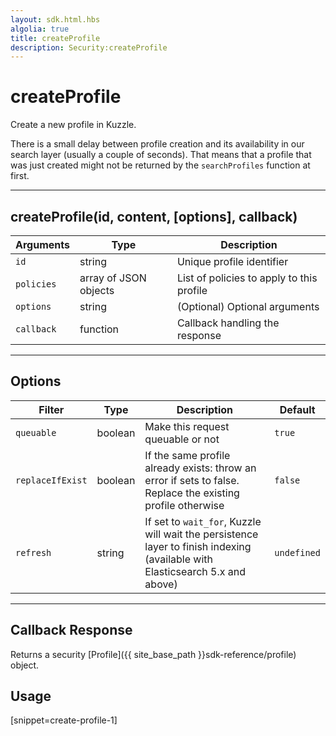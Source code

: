 ```yaml
---
layout: sdk.html.hbs
algolia: true
title: createProfile
description: Security:createProfile
---
```

  

# createProfile
Create a new profile in Kuzzle.

<div class="alert alert-info">
There is a small delay between profile creation and its availability in our search layer (usually a couple of seconds).
That means that a profile that was just created might not be returned by the <code>searchProfiles</code> function at first.
</div>

---

## createProfile(id, content, [options], callback)

| Arguments | Type | Description |
|---------------|---------|----------------------------------------|
| ``id`` | string | Unique profile identifier |
| ``policies`` | array of JSON objects | List of policies to apply to this profile |
| ``options`` | string | (Optional) Optional arguments |
| ``callback`` | function | Callback handling the response |

---

## Options

| Filter | Type | Description | Default |
|---------------|---------|----------------------------------------|---------|
| ``queuable`` | boolean | Make this request queuable or not  | ``true`` |
| ``replaceIfExist`` | boolean | If the same profile already exists: throw an error if sets to false. Replace the existing profile otherwise | ``false`` |
| ``refresh`` | string | If set to ``wait_for``, Kuzzle will wait the persistence layer to finish indexing (available with Elasticsearch 5.x and above) | ``undefined`` |

---

## Callback Response

Returns a security [Profile]({{ site_base_path }}sdk-reference/profile) object.

## Usage

[snippet=create-profile-1]
